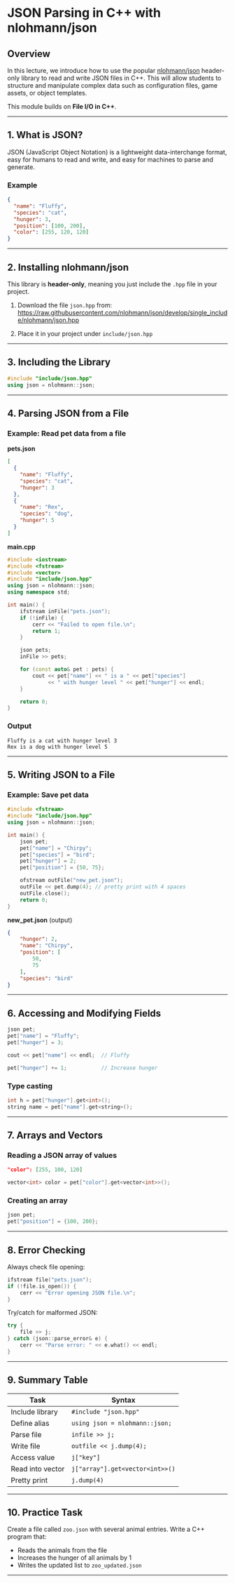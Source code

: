 # JSON Parsing in C++ with nlohmann/json

## Overview

In this lecture, we introduce how to use the popular [nlohmann/json](https://github.com/nlohmann/json) header-only library to read and write JSON files in C++. This will allow students to structure and manipulate complex data such as configuration files, game assets, or object templates.

This module builds on **File I/O in C++**.

---

## 1. What is JSON?

JSON (JavaScript Object Notation) is a lightweight data-interchange format, easy for humans to read and write, and easy for machines to parse and generate.

### Example
```json
{
  "name": "Fluffy",
  "species": "cat",
  "hunger": 3,
  "position": [100, 200],
  "color": [255, 120, 120]
}
```

---

## 2. Installing nlohmann/json

This library is **header-only**, meaning you just include the `.hpp` file in your project.

1. Download the file `json.hpp` from:
   https://raw.githubusercontent.com/nlohmann/json/develop/single_include/nlohmann/json.hpp

2. Place it in your project under `include/json.hpp`

---

## 3. Including the Library

```cpp
#include "include/json.hpp"
using json = nlohmann::json;
```

---

## 4. Parsing JSON from a File

### Example: Read pet data from a file

**pets.json**
```json
[
  {
    "name": "Fluffy",
    "species": "cat",
    "hunger": 3
  },
  {
    "name": "Rex",
    "species": "dog",
    "hunger": 5
  }
]
```

**main.cpp**
```cpp
#include <iostream>
#include <fstream>
#include <vector>
#include "include/json.hpp"
using json = nlohmann::json;
using namespace std;

int main() {
    ifstream inFile("pets.json");
    if (!inFile) {
        cerr << "Failed to open file.\n";
        return 1;
    }

    json pets;
    inFile >> pets;

    for (const auto& pet : pets) {
        cout << pet["name"] << " is a " << pet["species"]
             << " with hunger level " << pet["hunger"] << endl;
    }

    return 0;
}
```

### Output
```
Fluffy is a cat with hunger level 3
Rex is a dog with hunger level 5
```

---

## 5. Writing JSON to a File

### Example: Save pet data

```cpp
#include <fstream>
#include "include/json.hpp"
using json = nlohmann::json;

int main() {
    json pet;
    pet["name"] = "Chirpy";
    pet["species"] = "bird";
    pet["hunger"] = 2;
    pet["position"] = {50, 75};

    ofstream outFile("new_pet.json");
    outFile << pet.dump(4); // pretty print with 4 spaces
    outFile.close();
    return 0;
}
```

**new_pet.json** (output)
```json
{
    "hunger": 2,
    "name": "Chirpy",
    "position": [
        50,
        75
    ],
    "species": "bird"
}
```

---

## 6. Accessing and Modifying Fields

```cpp
json pet;
pet["name"] = "Fluffy";
pet["hunger"] = 3;

cout << pet["name"] << endl;  // Fluffy

pet["hunger"] += 1;           // Increase hunger
```

### Type casting
```cpp
int h = pet["hunger"].get<int>();
string name = pet["name"].get<string>();
```

---

## 7. Arrays and Vectors

### Reading a JSON array of values
```json
"color": [255, 100, 120]
```

```cpp
vector<int> color = pet["color"].get<vector<int>>();
```

### Creating an array
```cpp
json pet;
pet["position"] = {100, 200};
```

---

## 8. Error Checking

Always check file opening:
```cpp
ifstream file("pets.json");
if (!file.is_open()) {
    cerr << "Error opening JSON file.\n";
}
```

Try/catch for malformed JSON:
```cpp
try {
    file >> j;
} catch (json::parse_error& e) {
    cerr << "Parse error: " << e.what() << endl;
}
```

---

## 9. Summary Table

| Task                  | Syntax                                      |
|-----------------------|---------------------------------------------|
| Include library       | `#include "json.hpp"`                        |
| Define alias          | `using json = nlohmann::json;`              |
| Parse file            | `infile >> j;`                              |
| Write file            | `outfile << j.dump(4);`                     |
| Access value          | `j["key"]`                                  |
| Read into vector      | `j["array"].get<vector<int>>()`             |
| Pretty print          | `j.dump(4)`                                 |

---

## 10. Practice Task

Create a file called `zoo.json` with several animal entries. Write a C++ program that:
- Reads the animals from the file
- Increases the hunger of all animals by 1
- Writes the updated list to `zoo_updated.json`

---

